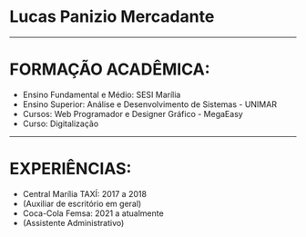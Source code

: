 # Lucas Panizio Mercadante

---

# FORMAÇÃO ACADÊMICA:

- Ensino Fundamental e Médio: SESI Marília
- Ensino Superior: Análise e Desenvolvimento de Sistemas - UNIMAR
- Cursos: Web Programador e Designer Gráfico - MegaEasy
- Curso: Digitalização

---

# EXPERIÊNCIAS:

- Central Marília TAXÍ: 2017 a 2018
- (Auxiliar de escritório em geral)
- Coca-Cola Femsa: 2021 a atualmente
- (Assistente Administrativo)
